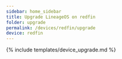 ```yaml
---
sidebar: home_sidebar
title: Upgrade LineageOS on redfin
folder: upgrade
permalink: /devices/redfin/upgrade
device: redfin
---
```

{% include templates/device_upgrade.md %}
